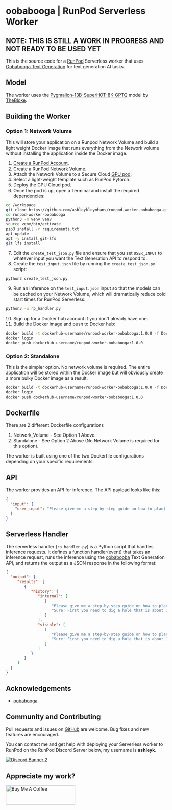 # oobabooga | RunPod Serverless Worker

## NOTE: THIS IS STILL A WORK IN PROGRESS AND NOT READY TO BE USED YET

This is the source code for a [RunPod](https://runpod.io?ref=w18gds2n)
Serverless worker that uses [Oobabooga Text Generation](
https://huggingface.co/deepinsight/inswapper/tree/main) for text generation
AI tasks.

## Model

The worker uses the [Pygmalion-13B-SuperHOT-8K-GPTQ](
https://huggingface.co/TheBloke/Pygmalion-13B-SuperHOT-8K-GPTQ)
model by [TheBloke](https://huggingface.co/TheBloke).

## Building the Worker

### Option 1: Network Volume

This will store your application on a Runpod Network Volume and
build a light weight Docker image that runs everything
from the Network volume without installing the application
inside the Docker image.

1. [Create a RunPod Account](https://runpod.io?ref=w18gds2n).
2. Create a [RunPod Network Volume](https://www.runpod.io/console/user/storage).
3. Attach the Network Volume to a Secure Cloud [GPU pod](https://www.runpod.io/console/gpu-secure-cloud).
4. Select a light-weight template such as RunPod Pytorch.
5. Deploy the GPU Cloud pod.
6. Once the pod is up, open a Terminal and install the required dependencies:
```bash
cd /workspace
git clone https://github.com/ashleykleynhans/runpod-worker-oobabooga.git
cd runpod-worker-oobabooga
python3 -m venv venv
source venv/bin/activate
pip3 install -r requirements.txt
apt update
apt -y install git-lfs
git lfs install
```
7. Edit the `create_test_json.py` file and ensure that you set `USER_INPUT` to
   whatever input you want the Text Generation API to respond to.
8. Create the `test_input.json` file by running the `create_test_json.py` script:
```bash
python3 create_test_json.py
```
9. Run an inference on the `test_input.json` input so that the models can be cached on
   your Network Volume, which will dramatically reduce cold start times for RunPod Serverless:
```bash
python3 -u rp_handler.py
```
10. Sign up for a Docker hub account if you don't already have one.
11. Build the Docker image and push to Docker hub:
```bash
docker build -t dockerhub-username/runpod-worker-oobabooga:1.0.0 -f Dockerfile.Network_Volume .
docker login
docker push dockerhub-username/runpod-worker-oobabooga:1.0.0
```

### Option 2: Standalone

This is the simpler option.  No network volume is required.
The entire application will be stored within the Docker image
but will obviously create a more bulky Docker image as a result.

```bash
docker build -t dockerhub-username/runpod-worker-oobabooga:1.0.0 -f Dockerfile.Standalone .
docker login
docker push dockerhub-username/runpod-worker-oobabooga:1.0.0
```

## Dockerfile

There are 2 different Dockerfile configurations

1. Network_Volume - See Option 1 Above.
2. Standalone - See Option 2 Above (No Network Volume is required for this option).

The worker is built using one of the two Dockerfile configurations
depending on your specific requirements.

## API

The worker provides an API for inference. The API payload looks like this:

```json
{
  "input": {
    "user_input": "Please give me a step-by-step guide on how to plant a tree in my backyard."
  }
}
```

## Serverless Handler

The serverless handler (`rp_handler.py`) is a Python script that handles
inference requests.  It defines a function handler(event) that takes an
inference request, runs the inference using the [oobabooba](
https://github.com/oobabooga/text-generation-webui) Text Generation API,
and returns the output as a JSON response in the following format:

```json
{
  "output": {
     "results": [
        {
           "history": {
              "internal": [
                 [
                    "Please give me a step-by-step guide on how to plant a tree in my backyard.",
                    "Sure! First you need to dig a hole that is about 1 foot deep by 2 feet wide. Then put some soil into it so there are no air pockets inside of it. Next, place your seedling or sapling into the hole with its roots facing downwards. Finally, cover up the hole with more dirt until only the top few inches of the root ball remain exposed above ground level."
                 ]
              ],
              "visible": [
                 [
                    "Please give me a step-by-step guide on how to plant a tree in my backyard.",
                    "Sure! First you need to dig a hole that is about 1 foot deep by 2 feet wide. Then put some soil into it so there are no air pockets inside of it. Next, place your seedling or sapling into the hole with its roots facing downwards. Finally, cover up the hole with more dirt until only the top few inches of the root ball remain exposed above ground level."
                 ]
              ]
           }
        }
     ]
  }
}
```

## Acknowledgements

- [oobabooga](https://github.com/oobabooga/text-generation-webui)

## Community and Contributing

Pull requests and issues on [GitHub](https://github.com/ashleykleynhans/runpod-worker-oobabooga)
are welcome. Bug fixes and new features are encouraged.

You can contact me and get help with deploying your Serverless
worker to RunPod on the RunPod Discord Server below,
my username is **ashleyk**.

<a target="_blank" href="https://discord.gg/pJ3P2DbUUq">![Discord Banner 2](https://discordapp.com/api/guilds/912829806415085598/widget.png?style=banner2)</a>

## Appreciate my work?

<a href="https://www.buymeacoffee.com/ashleyk" target="_blank"><img src="https://cdn.buymeacoffee.com/buttons/v2/default-yellow.png" alt="Buy Me A Coffee" style="height: 60px !important;width: 217px !important;" ></a>
